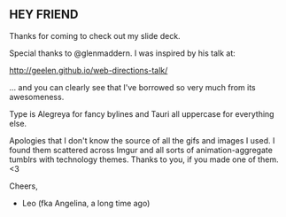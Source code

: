 ## HEY FRIEND

Thanks for coming to check out my slide deck. 

Special thanks to @glenmaddern. I was inspired by his talk at:

http://geelen.github.io/web-directions-talk/

... and you can clearly see that I've borrowed so very much from its awesomeness.

Type is Alegreya for fancy bylines and Tauri all uppercase for everything else.

Apologies that I don't know the source of all the gifs and images I used. I found them scattered across Imgur and all sorts of animation-aggregate tumblrs with technology themes. Thanks to you, if you made one of them. <3

Cheers,

- Leo (fka Angelina, a long time ago)
